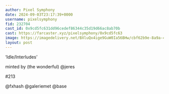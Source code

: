 ```yaml
---
author: Pixel Symphony
date: 2024-09-03T23:17:39+0000
username: pixelsymphony
fid: 232704
cast_id: 0x9cd5fc631dd96cedef86344c35d19d66ac8ab70b
cast: https://farcaster.xyz/pixelsymphony/0x9cd5fc63
image: https://imagedelivery.net/BXluQx4ige9GuW0Ia56BHw/cbf62b9e-8a9a-4d1b-9771-1e0a90fe2e00/original
layout: post
---
```


‘Idle/Interludes’

minted by (the wonderful) @jeres

#213

@fxhash @galeriemet @base

<img src='https://imagedelivery.net/BXluQx4ige9GuW0Ia56BHw/cbf62b9e-8a9a-4d1b-9771-1e0a90fe2e00/original' alt='' referrerpolicy='no-referrer'/>
